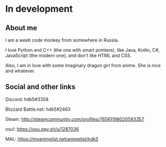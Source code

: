 # In development

## About me

I am a weeb code monkey from somewhere in Russia.

I love Python and C++ (the one with smart pointers), like Java, Kotlin, C#, JavaScript (the modern one), and don't like HTML and CSS.

Also, I am in love with some imaginary dragon girl from anime. She is nice and whatever.

## Social and other links

Discord: hdk5#3358

Blizzard Battle.net: hdk5#2463

Steam: <http://steamcommunity.com/profiles/76561198020593357>

osu!: <https://osu.ppy.sh/u/1287036>

MAL: <https://myanimelist.net/animelist/hdk5>
